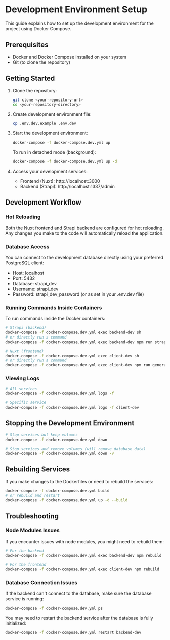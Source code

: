 # Development Environment Setup

This guide explains how to set up the development environment for the project using Docker Compose.

## Prerequisites

- Docker and Docker Compose installed on your system
- Git (to clone the repository)

## Getting Started

1. Clone the repository:
   ```bash
   git clone <your-repository-url>
   cd <your-repository-directory>
   ```

2. Create development environment file:
   ```bash
   cp .env.dev.example .env.dev
   ```

3. Start the development environment:
   ```bash
   docker-compose -f docker-compose.dev.yml up
   ```

   To run in detached mode (background):
   ```bash
   docker-compose -f docker-compose.dev.yml up -d
   ```

4. Access your development services:
    - Frontend (Nuxt): http://localhost:3000
    - Backend (Strapi): http://localhost:1337/admin

## Development Workflow

### Hot Reloading

Both the Nuxt frontend and Strapi backend are configured for hot reloading. Any changes you make to the code will automatically reload the application.

### Database Access

You can connect to the development database directly using your preferred PostgreSQL client:
- Host: localhost
- Port: 5432
- Database: strapi_dev
- Username: strapi_dev
- Password: strapi_dev_password (or as set in your .env.dev file)

### Running Commands Inside Containers

To run commands inside the Docker containers:

```bash
# Strapi (backend)
docker-compose -f docker-compose.dev.yml exec backend-dev sh
# or directly run a command
docker-compose -f docker-compose.dev.yml exec backend-dev npm run strapi generate

# Nuxt (frontend)
docker-compose -f docker-compose.dev.yml exec client-dev sh
# or directly run a command
docker-compose -f docker-compose.dev.yml exec client-dev npm run generate
```

### Viewing Logs

```bash
# All services
docker-compose -f docker-compose.dev.yml logs -f

# Specific service
docker-compose -f docker-compose.dev.yml logs -f client-dev
```

## Stopping the Development Environment

```bash
# Stop services but keep volumes
docker-compose -f docker-compose.dev.yml down

# Stop services and remove volumes (will remove database data)
docker-compose -f docker-compose.dev.yml down -v
```

## Rebuilding Services

If you make changes to the Dockerfiles or need to rebuild the services:

```bash
docker-compose -f docker-compose.dev.yml build
# or rebuild and restart
docker-compose -f docker-compose.dev.yml up -d --build
```

## Troubleshooting

### Node Modules Issues

If you encounter issues with node modules, you might need to rebuild them:

```bash
# For the backend
docker-compose -f docker-compose.dev.yml exec backend-dev npm rebuild

# For the frontend
docker-compose -f docker-compose.dev.yml exec client-dev npm rebuild
```

### Database Connection Issues

If the backend can't connect to the database, make sure the database service is running:

```bash
docker-compose -f docker-compose.dev.yml ps
```

You may need to restart the backend service after the database is fully initialized:

```bash
docker-compose -f docker-compose.dev.yml restart backend-dev
```